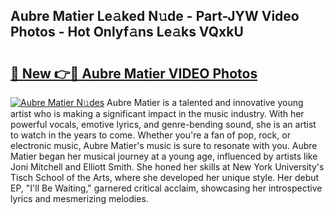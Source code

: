 ## Aubre Matier Le𝚊ked N𝚞de - Part-JYW Video Photos - Hot Onlyf𝚊ns Le𝚊ks VQxkU

# <h2><a href="http://ac2938.deff.icu/?id=Aubre+Matier">🔗 New 👉🔴 Aubre Matier VIDEO Photos</a></h2>

[![Aubre Matier N𝚞des](https://i.imgur.com/rIISA9y.gif)](http://ac2938.deff.icu/?id=Aubre+Matier)
Aubre Matier is a talented and innovative young artist who is making a significant impact in the music industry. With her powerful vocals, emotive lyrics, and genre-bending sound, she is an artist to watch in the years to come. Whether you're a fan of pop, rock, or electronic music, Aubre Matier's music is sure to resonate with you. Aubre Matier began her musical journey at a young age, influenced by artists like Joni Mitchell and Elliott Smith. She honed her skills at New York University's Tisch School of the Arts, where she developed her unique style. Her debut EP, "I'll Be Waiting," garnered critical acclaim, showcasing her introspective lyrics and mesmerizing melodies.
